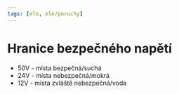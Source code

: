 ```yaml
---
tags: [ele, ele/poruchy]
---
```

# Hranice bezpečného napětí
- 50V - místa bezpečná/suchá
- 24V - místa nebezpečná/mokrá
- 12V - místa zvláště nebezpečná/voda